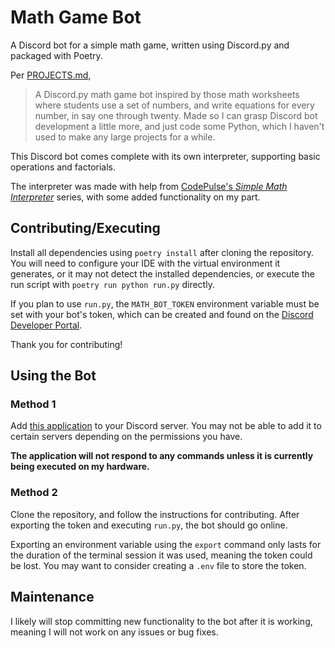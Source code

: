 # Math Game Bot

A Discord bot for a simple math game, written using Discord.py and packaged with Poetry.

Per [PROJECTS.md](https://github.com/dacoder101/dacoder101/blob/main/PROJECTS.md),

> A Discord.py math game bot inspired by those math worksheets where students use a set of numbers, and write equations for every number, in say one through twenty. Made so I can grasp Discord bot development a little more, and just code some Python, which I haven't used to make any large projects for a while.

This Discord bot comes complete with its own interpreter, supporting basic operations and factorials.

The interpreter was made with help from [CodePulse's *Simple Math Interpreter*](https://www.youtube.com/playlist?list=PLZQftyCk7_Sdu5BFaXB_jLeJ9C78si5_3) series, with some added functionality on my part.

## Contributing/Executing

Install all dependencies using `poetry install` after cloning the repository. You will need to configure your IDE with the virtual environment it generates, or it may not detect the installed dependencies, or execute the run script with `poetry run python run.py` directly.

If you plan to use `run.py`, the `MATH_BOT_TOKEN` environment variable must be set with your bot's token, which can be created and found on the [Discord Developer Portal](https://discord.com/developers/).

Thank you for contributing!

## Using the Bot

### Method 1

Add [this application](https://discord.com/api/oauth2/authorize?client_id=1204659279936880690&permissions=8&scope=bot) to your Discord server. You may not be able to add it to certain servers depending on the permissions you have.

**The application will not respond to any commands unless it is currently being executed on my hardware.**

### Method 2

Clone the repository, and follow the instructions for contributing. After exporting the token and executing `run.py`, the bot should go online.

Exporting an environment variable using the `export` command only lasts for the duration of the terminal session it was used, meaning the token could be lost. You may want to consider creating a `.env` file to store the token.

## Maintenance

I likely will stop committing new functionality to the bot after it is working, meaning I will not work on any issues or bug fixes.
